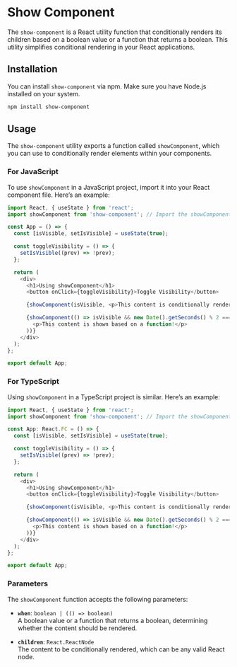 # Show Component

The `show-component` is a React utility function that conditionally renders its children based on a boolean value or a function that returns a boolean. This utility simplifies conditional rendering in your React applications.

## Installation

You can install `show-component` via npm. Make sure you have Node.js installed on your system.

```bash
npm install show-component
```

## Usage

The `show-component` utility exports a function called `showComponent`, which you can use to conditionally render elements within your components.

### For JavaScript

To use `showComponent` in a JavaScript project, import it into your React component file. Here’s an example:

```javascript
import React, { useState } from 'react';
import showComponent from 'show-component'; // Import the showComponent function

const App = () => {
  const [isVisible, setIsVisible] = useState(true);

  const toggleVisibility = () => {
    setIsVisible((prev) => !prev);
  };

  return (
    <div>
      <h1>Using showComponent</h1>
      <button onClick={toggleVisibility}>Toggle Visibility</button>

      {showComponent(isVisible, <p>This content is conditionally rendered!</p>)}

      {showComponent(() => isVisible && new Date().getSeconds() % 2 === 0, (
        <p>This content is shown based on a function!</p>
      ))}
    </div>
  );
};

export default App;
```

### For TypeScript

Using `showComponent` in a TypeScript project is similar. Here’s an example:

```typescript
import React, { useState } from 'react';
import showComponent from 'show-component'; // Import the showComponent function

const App: React.FC = () => {
  const [isVisible, setIsVisible] = useState(true);

  const toggleVisibility = () => {
    setIsVisible((prev) => !prev);
  };

  return (
    <div>
      <h1>Using showComponent</h1>
      <button onClick={toggleVisibility}>Toggle Visibility</button>

      {showComponent(isVisible, <p>This content is conditionally rendered!</p>)}

      {showComponent(() => isVisible && new Date().getSeconds() % 2 === 0, (
        <p>This content is shown based on a function!</p>
      ))}
    </div>
  );
};

export default App;
```

### Parameters

The `showComponent` function accepts the following parameters:

- **`when`**: `boolean | (() => boolean)`  
  A boolean value or a function that returns a boolean, determining whether the content should be rendered.

- **`children`**: `React.ReactNode`  
  The content to be conditionally rendered, which can be any valid React node.